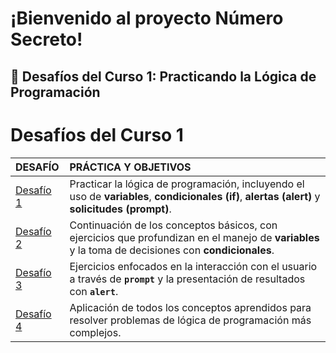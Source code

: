 # ¡Bienvenido al proyecto Número Secreto!

## 🚀 Desafíos del Curso 1: Practicando la Lógica de Programación

# Desafíos del Curso 1

| DESAFÍO | PRÁCTICA Y OBJETIVOS |
| :---| :---|
| [Desafío 1](NumeroSecreto%20V.1/desafiosCurso1/Desafio-1.md) | Practicar la lógica de programación, incluyendo el uso de **variables**, **condicionales (if)**, **alertas (alert)** y **solicitudes (prompt)**. |
| [Desafío 2](NumeroSecreto%20V.1/desafiosCurso1/Desafio-2.md) | Continuación de los conceptos básicos, con ejercicios que profundizan en el manejo de **variables** y la toma de decisiones con **condicionales**. |
| [Desafío 3](NumeroSecreto%20V.1/desafiosCurso1/Desafio-3.md) | Ejercicios enfocados en la interacción con el usuario a través de **`prompt`** y la presentación de resultados con **`alert`**. |
| [Desafío 4](NumeroSecreto%20V.1/desafiosCurso1/Desafio-4.md) | Aplicación de todos los conceptos aprendidos para resolver problemas de lógica de programación más complejos. |
